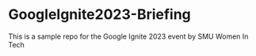 # GoogleIgnite2023-Briefing

This is a sample repo for the Google Ignite 2023 event by SMU Women In Tech